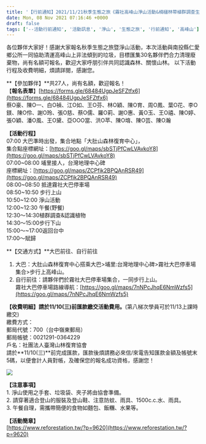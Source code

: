 ```yaml
---
title: '【行前通知】2021/11/21秋季生態之旅《霧社高峰山淨山活動&楠櫧林帶植群調查生態解說》'
date: Mon, 08 Nov 2021 07:16:46 +0000
draft: false
tags: ['--活動行前通知', '活動訊息', '淨山', '生態之旅', '行前通知', '高峰山']
---
```


各位夥伴大家好！感謝大家報名秋季生態之旅暨淨山活動，本次活動與南投縣仁愛鄉公所一同協助清運高峰山上非法傾到的垃圾，目標匯集30名夥伴們合力清理廢棄物，尚有名額可報名，歡迎大家呼朋引伴共同認識森林、關懷山林。 以下活動行程及收費明細，煩請詳閱，感謝您。

**【參加夥伴】**共27人，尚有名額，歡迎報名！  
【**報名表單**】[https://forms.gle/68484UgpJeSFZtfx6](https://forms.gle/68484UgpJeSFZtfx6)  
蔡O豪、陳O一、白O禎、江O如、王O芬、林O穎、陳O育、周O鳳、葉O花、李O鎂、陳O伶、謝O玲、張O慈、蔡O儒、羅O莉、謝O惠、黃O玉、王O禧、陳O婷、張O穎、潘O風、王O黛、亞OOO當、洪O苹、陳O堉、陳O芸、陳O瀚

**【活動行程】**  
07:00 大巴準時出發，集合地點「大肚山森林復育中心」，  
集合點座標網址：[https://goo.gl/maps/sbSTjPfCwLVAvkoY8](https://goo.gl/maps/sbSTjPfCwLVAvkoY8)  
07:00~08:00 埔里接人，台灣地理中心碑  
座標網址：[https://goo.gl/maps/ZCPfik2BPQAnRSR49](https://goo.gl/maps/ZCPfik2BPQAnRSR49)  
08:00~08:50 抵達霧社大巴停車場  
08:50~10:50 步行上山  
10:50~12:00 淨山活動  
12:00~12:30 午餐(野餐)  
12:30～14:30植群調查&認識植物  
14:30～15:00步行下山  
15:00～~17:00返回台中  
17:00～賦歸

**【交通方式】**大巴前往、自行前往

1.  大巴：大肚山森林復育中心搭乘大巴>埔里:台灣地理中心碑>霧社大巴停車場集合>步行上高峰山。
2.  自行前往：請夥伴們於霧社大巴停車場集合，一同步行上山。  
    霧社大巴停車場路線導航：[https://goo.gl/maps/7nNPcJhqE6NmWzfs5](https://goo.gl/maps/7nNPcJhqE6NmWzfs5)

**【收費明細】請於11/10(三)前匯款繳交活動費用。**(第八梯次學員可於11/13上課時繳交)  
繳費方式：  
郵局代號：700（台中嶺東郵局）  
郵局帳號：0021291-0364229  
戶名：社團法人臺灣山林復育協會  
請於**11/10(三)**前完成匯款，匯款後煩請務必來信/來電告知匯款金額及帳號末5碼，以便會計人員對帳，及確保您的報名成功資格，感謝您！

![](https://www.reforestation.tw/wp-content/uploads/2021/11/1108收支明細-1.jpg)

**【注意事項】**  
1\. 淨山使用之手套、垃圾袋、夾子將由協會準備。  
2\. 請穿著適合登山的服裝及登山鞋、注意防蚊、雨具、1500c.c.水、雨具。  
3\. 午餐自理，需攜帶簡便的食物如麵包、飯糰、水果等。

**【活動簡章】**  
[https://www.reforestation.tw/?p=9620](https://www.reforestation.tw/?p=9620)